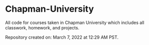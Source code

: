 # Chapman-University
All code for courses taken in Chapman University which includes all classwork, homework, and projects.

Repository created on: March 7, 2022 at 12:29 AM PST.

